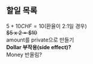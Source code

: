 ## 할일 목록

$5 + 10CHF = 10$(환율이 2:1일 경우)   
~~$5 x 2 = $10~~   
amount를 private으로 만들기   
**Dollar 부작용(side effect)?**   
Money 반올림?   